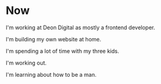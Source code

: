 # Now

I'm working at Deon Digital as mostly a frontend developer.

I'm building my own website at home.

I'm spending a lot of time with my three kids.

I'm working out.

I'm learning about how to be a man.
